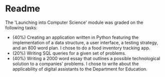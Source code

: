 # Readme

The 'Launching into Computer Science' module was graded on the following tasks:

* (40%) Creating an application written in Python featuring the implementation of a data structure, a user interface, a testing strategy, and an 800 word plan. I chose to do a food inventory tracking app.
* (20%) Writing SQL queries for a given set of problems.
* (40%) Writing a 2000 word essay that outlines a possible technological solution to a companies' problems. I chose to write about the applicability of digital assistants to the Department for Education.
